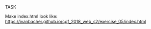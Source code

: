 TASK

Make index.html look like: https://ivanbacher.github.io/cgf_2018_web_s2/exercise_05/index.html